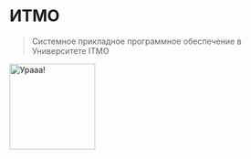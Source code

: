 # ИТМО

> Системное прикладное программное обеспечение в Университете IТМО<br>

<img alt="Урааа!" src="https://github.com/anvrich/ITMOLabs/tree/82fae56408a301d0b5a6337a9a486baa1cc26fe4/.GIF" height="150">
